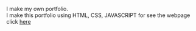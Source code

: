 I make my own portfolio. <br>
I make this portfolio using HTML, CSS, JAVASCRIPT
for see the webpage click [here](https://ssarkarjpg03.github.io/Portfolio/)
